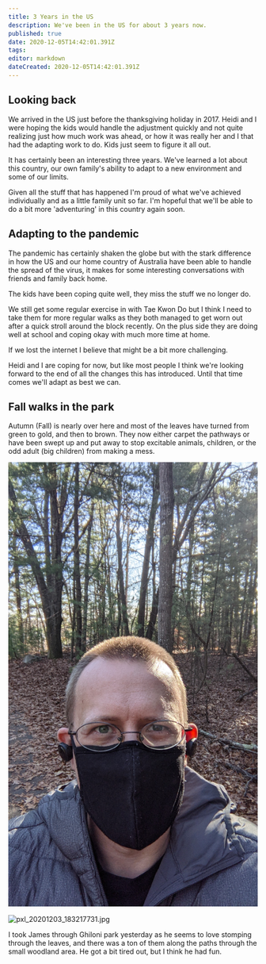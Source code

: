 ```yaml
---
title: 3 Years in the US
description: We've been in the US for about 3 years now.
published: true
date: 2020-12-05T14:42:01.391Z
tags: 
editor: markdown
dateCreated: 2020-12-05T14:42:01.391Z
---
```


## Looking back
We arrived in the US just before the thanksgiving holiday in 2017.  Heidi and I were hoping the kids would handle the adjustment quickly and not quite realizing just how much work was ahead, or how it was really her and I that had the adapting work to do. Kids just seem to figure it all out. 

It has certainly been an interesting three years. We've learned a lot about this country, our own family's ability to adapt to a new environment and some of our limits. 

Given all the stuff that has happened I'm proud of what we've achieved individually and as a little family unit so far. I'm hopeful that we'll be able to do a bit more 'adventuring' in this country again soon. 

## Adapting to the pandemic
The pandemic has certainly shaken the globe but with the stark difference in how the US and our home country of Australia have been able to handle the spread of the virus, it makes for some interesting conversations with friends and family back home.

The kids have been coping quite well, they miss the stuff we no longer do.

We still get some regular exercise in with Tae Kwon Do but I think I need to take them for more regular walks as they both managed to get worn out after a quick stroll around the block recently. On the plus side they are doing well at school and coping okay with much more time at home.

If we lost the internet I believe that might be a bit more challenging.

Heidi and I are coping for now, but like most people I think we're looking forward to the end of all the changes this has introduced. Until that time comes we'll adapt as best we can. 

## Fall walks in the park
Autumn (Fall) is nearly over here and most of the leaves have turned from green to gold, and then to brown. They now either carpet the pathways or have been swept up and put away to stop excitable animals, children, or the odd adult (big children) from making a mess.  

![pxl_20201203_183224347.jpg](/blog/photos-dec-2020/pxl_20201203_183224347.jpg)

![pxl_20201203_183217731.jpg](/blog/photos-dec-2020/pxl_20201203_183217731.jpg)

I took James through Ghiloni park yesterday as he seems to love stomping through the leaves, and there was a ton of them along the paths through the small woodland area. He got a bit tired out, but I think he had fun.